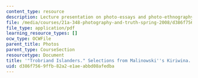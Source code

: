 ```yaml
---
content_type: resource
description: Lecture presentation on photo-essays and photo-ethnography.
file: /media/courses/21a-348-photography-and-truth-spring-2008/d386f7569ffb82a2e1aeabbd08afedba_MIT21A_348S08_trobriand.pdf
file_type: application/pdf
learning_resource_types: []
ocw_type: OCWFile
parent_title: Photos
parent_type: CourseSection
resourcetype: Document
title: '"Trobriand Islanders." Selections from Malinowski''s Kiriwina.'
uid: d386f756-9ffb-82a2-e1ae-abbd08afedba
---
```

